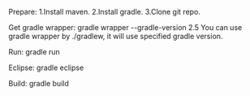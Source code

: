 Prepare:
	1.Install maven.
	2.Install gradle.
	3.Clone git repo.

Get gradle wrapper:
	gradle wrapper --gradle-version 2.5
	You can use gradle wrapper by ./gradlew, it will use specified gradle version.

Run:
	gradle run

Eclipse:
	gradle eclipse

Build:
	gradle build
